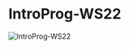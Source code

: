 # IntroProg-WS22

![IntroProg-WS22](https://github.com/mahizes/IntroProg-WS22/assets/120032248/64ff373a-3aac-430c-abe8-db9880565fce)
